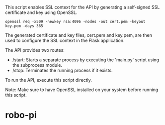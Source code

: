 This script enables SSL context for the API by generating a self-signed SSL certificate and key using OpenSSL.

```
openssl req -x509 -newkey rsa:4096 -nodes -out cert.pem -keyout key.pem -days 365
```

The generated certificate and key files, cert.pem and key.pem, are then used to configure the SSL context in the Flask application.

The API provides two routes:
- /start: Starts a separate process by executing the 'main.py' script using the subprocess module.
- /stop: Terminates the running process if it exists.

To run the API, execute this script directly.

Note: Make sure to have OpenSSL installed on your system before running this script.
# robo-pi


